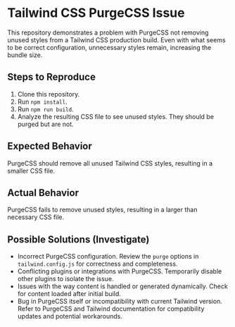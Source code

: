 # Tailwind CSS PurgeCSS Issue

This repository demonstrates a problem with PurgeCSS not removing unused styles from a Tailwind CSS production build.  Even with what seems to be correct configuration, unnecessary styles remain, increasing the bundle size.

## Steps to Reproduce

1. Clone this repository.
2. Run `npm install`.
3. Run `npm run build`.
4. Analyze the resulting CSS file to see unused styles.  They should be purged but are not.

## Expected Behavior

PurgeCSS should remove all unused Tailwind CSS styles, resulting in a smaller CSS file.

## Actual Behavior

PurgeCSS fails to remove unused styles, resulting in a larger than necessary CSS file.

## Possible Solutions (Investigate)

* Incorrect PurgeCSS configuration. Review the `purge` options in `tailwind.config.js` for correctness and completeness.
* Conflicting plugins or integrations with PurgeCSS. Temporarily disable other plugins to isolate the issue. 
* Issues with the way content is handled or generated dynamically. Check for content loaded after initial build.
* Bug in PurgeCSS itself or incompatibility with current Tailwind version. Refer to PurgeCSS and Tailwind documentation for compatibility updates and potential workarounds.